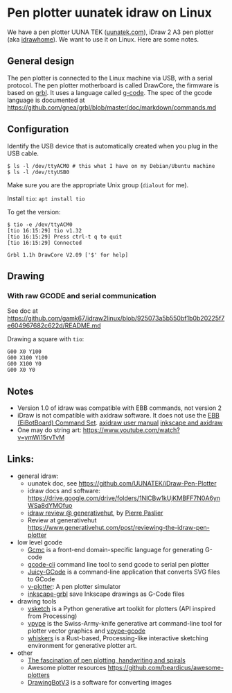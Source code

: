 # Pen plotter uunatek idraw on Linux

We have a pen plotter UUNA TEK ([uunatek.com](https://uunatek.com/)), iDraw 2 A3 pen plotter (aka [idrawhome](https://idrawhome.com/products/idrawhome-2-0-h-structure-xy-plotter-a3-plotting-range-with-plate)). We want to use it on Linux. Here are some notes.

## General design

The pen plotter is connected to the Linux machine via USB, with a serial protocol.
The pen plotter motherboard is called DrawCore, the firmware is based on [grbl](https://github.com/grbl/grbl).
It uses a language called [g-code](https://en.wikipedia.org/wiki/G-code).
The spec of the gcode language is documented at <https://github.com/gnea/grbl/blob/master/doc/markdown/commands.md>


## Configuration

Identify the USB device that is automatically created when you plug in the USB cable.

```
$ ls -l /dev/ttyACM0 # this what I have on my Debian/Ubuntu machine 
$ ls -l /dev/ttyUSB0 
```

Make sure you are the appropriate Unix group (`dialout` for me).

Install `tio`: `apt install tio`

To get the version:

```
$ tio -e /dev/ttyACM0
[tio 16:15:29] tio v1.32
[tio 16:15:29] Press ctrl-t q to quit
[tio 16:15:29] Connected

Grbl 1.1h DrawCore V2.09 ['$' for help]
```



## Drawing

### With raw GCODE and serial communication 

See doc at <https://github.com/gamk67/idraw2linux/blob/925073a5b550bf1b0b20225f7e604967682c622d/README.md>

Drawing a square with `tio`:

```
G00 X0 Y100
G00 X100 Y100
G00 X100 Y0
G00 X0 Y0
```


 
##   Notes

* Version 1.0 of idraw was compatible with EBB commands, not version 2
* iDraw is not compatible with axidraw software. It does not use the [EBB (EiBotBoard) Command Set](https://evil-mad.github.io/EggBot/ebb.html). [axidraw user manual](https://wiki.evilmadscientist.com/AxiDraw_User_Guide) [inkscape and axidraw]( https://wiki.evilmadscientist.com/Axidraw_Software_Installation)
* One may do string art: <https://www.youtube.com/watch?v=ymWi15rvTvM>

## Links:

* general idraw:
  * uunatek doc, see <https://github.com/UUNATEK/iDraw-Pen-Plotter>
  * idraw docs and software: https://drive.google.com/drive/folders/1NlCBw1kUjKMBFF7N0A6ynWSa8dYMOfuo
  * [idraw review @ generativehut](https://www.generativehut.com/post/reviewing-the-idraw-pen-plotter), by [Pierre Paslier](https://www.linkedin.com/in/pierrepaslier/?originalSubdomain=uk)
  * Review at generativehut <https://www.generativehut.com/post/reviewing-the-idraw-pen-plotter>
* low level gcode
  * [Gcmc](https://www.vagrearg.org/content/gcmc) is a front-end domain-specific language for generating G-code
  * [gcode-cli](https://github.com/hzeller/gcode-cli) command line tool to send gcode to serial pen plotter
  * [Juicy-GCode](https://github.com/domoszlai/juicy-gcode) is a command-line application that converts SVG files to GCode
  * [v-plotter](https://github.com/domoszlai/v-plotter): A pen plotter simulator
  * [inkscape-grbl](https://github.com/mahtDFR/inkscape-grbl) save Inkscape drawings as G-Code files 
* drawing tools
  * [vsketch](https://github.com/abey79/vsketch) is a Python generative art toolkit for plotters (API inspired from Processing)
  * [vpype](https://pypi.org/project/vpype/) is the Swiss-Army-knife generative art command-line tool for plotter vector graphics and [vpype-gcode](https://github.com/tatarize/vpype-gcode/)
  * [whiskers](https://github.com/abey79/vsvg/blob/master/crates/whiskers/README.md) is a Rust-based, Processing-like interactive sketching environment for generative plotter art.
* other
  * [The fascination of pen plotting, handwriting and spirals](https://www.fxhash.xyz/article/the-fascination-of-pen-plotting-handwriting-and-spirals)
  * Awesome plotter resources <https://github.com/beardicus/awesome-plotters>
  * [DrawingBotV3](https://github.com/SonarSonic/DrawingBotV3) is a software for converting images 
